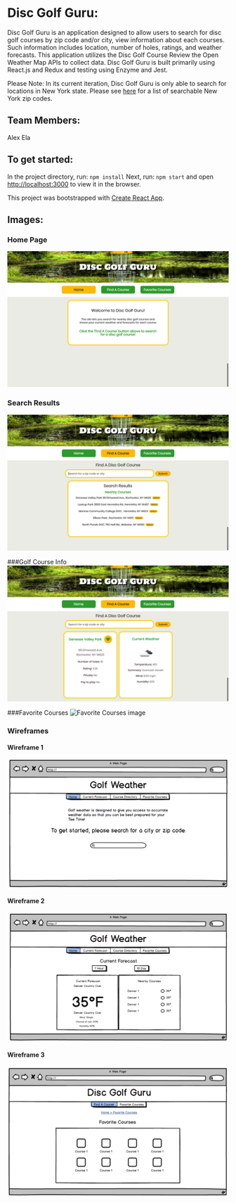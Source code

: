 # Disc Golf Guru:
Disc Golf Guru is an application designed to allow users to search for disc golf courses by zip code and/or city, view information about each courses. Such information includes location, number of holes, ratings, and weather forecasts.  This application utilizes the Disc Golf Course Review the Open Weather Map APIs to collect data.  Disc Golf Guru is built primarily using React.js and Redux and testing using Enzyme and Jest.

Please Note: In its current iteration, Disc Golf Guru is only able to search for locations in New York state.  Please see [here](https://www.zip-codes.com/state/ny.asp) for a list of searchable New York zip codes.

## Team Members:
Alex Ela

## To get started:
In the project directory, run: `npm install`
Next, run: `npm start` and open [http://localhost:3000](http://localhost:3000) to view it in the browser.

This project was bootstrapped with [Create React App](https://github.com/facebook/create-react-app).

## Images:
### Home Page
![Home Page image](./src/assets/Site_Images/Home_Page.png "Home Page")

### Search Results
![Search Results image](./src/assets/Site_Images/Find_A_Course.png "Search Results")

###Golf Course Info
![Search Results image](./src/assets/Site_Images/Course_Info.png "Search Results")

###Favorite Courses
![Favorite Courses image](./src/assets/Site_Images/Home-Page.png "Favorite Courses")

### Wireframes
#### Wireframe 1
![Wireframe image 1](./src/assets/Wireframes/Wireframe_Home.png "Wireframe 1")

#### Wireframe 2
![Wireframe image 1](./src/assets/Wireframes/Wireframe_Weather.png "Wireframe 1")

#### Wireframe 3
![Wireframe image 1](./src/assets/Wireframes/Wireframe_Favorites.png "Wireframe 1")